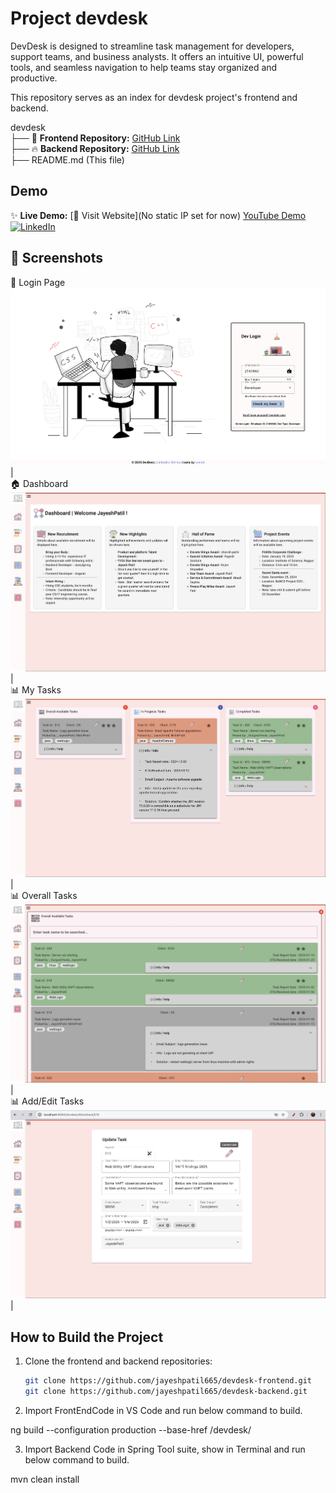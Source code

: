 # Project devdesk
DevDesk is designed to streamline task management for developers, support teams, and business analysts.
It offers an intuitive UI, powerful tools, and seamless navigation to help teams stay organized and productive.

This repository serves as an index for devdesk project's frontend and backend.

devdesk<br>
├── 🚀 **Frontend Repository:** [GitHub Link](https://github.com/jayeshpatil665/devdesk-frontend) <br>
├── 🔥 **Backend Repository:** [GitHub Link](https://github.com/jayeshpatil665/devdesk-backend) <br>
├── README.md  (This file)<br>

## Demo
✨ **Live Demo:** [🔗 Visit Website](No static IP set for now) 
[YouTube Demo](https://www.youtube.com/live/-_rCgIjZg2s?si=E8YicKMmIPw-qj3g) <br>
 [![LinkedIn](https://img.shields.io/badge/LinkedIn-Connect-blue?style=flat&logo=linkedin)](https://www.linkedin.com/in/jayeshpatil665/)
## 📸 **Screenshots**

🔐 Login Page ![Login Page](screenshots/login.png) | <br>
🏠 Dashboard ![Dashboard](screenshots/dashboard.png) |<br>
📊 My Tasks![My Tasks](screenshots/mytasks.png) |<br>
📊 Overall Tasks![Dashboard](screenshots/overalltasks.png) |<br>
📊 Add/Edit Tasks![Dashboard](screenshots/addedittask.png) |<br>


## How to Build the Project

1. Clone the frontend and backend repositories:
   ```bash
   git clone https://github.com/jayeshpatil665/devdesk-frontend.git
   git clone https://github.com/jayeshpatil665/devdesk-backend.git
   
2. Import FrontEndCode in VS Code and run below command to build.

ng build --configuration production --base-href /devdesk/

3. Import Backend Code in Spring Tool suite, show in Terminal and run below command to build.

mvn clean install
